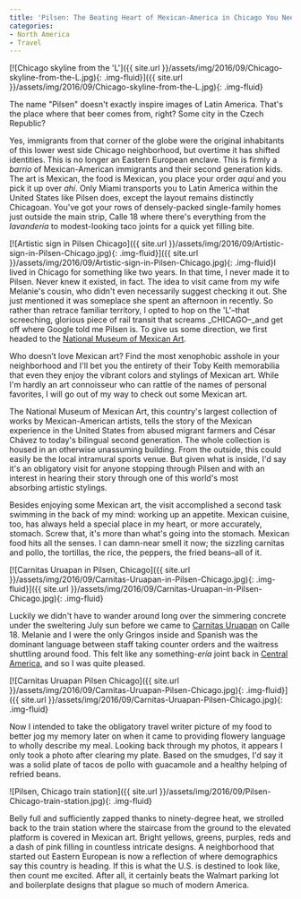 ```yaml
---
title: 'Pilsen: The Beating Heart of Mexican-America in Chicago You Need to See'
categories:
- North America
- Travel
---
```


[![Chicago skyline from the 'L']({{ site.url }}/assets/img/2016/09/Chicago-skyline-from-the-L.jpg){: .img-fluid}]({{ site.url }}/assets/img/2016/09/Chicago-skyline-from-the-L.jpg){: .img-fluid}

The name "Pilsen" doesn't exactly inspire images of Latin America. That's the place where that beer comes from, right? Some city in the Czech Republic?

Yes, immigrants from that corner of the globe were the original inhabitants of this lower west side Chicago neighborhood, but overtime it has shifted identities. This is no longer an Eastern European enclave. This is firmly a _barrio_ of Mexican-American immigrants and their second generation kids. The art is Mexican, the food is Mexican, you place your order _aquí_ and you pick it up over _ahí_. Only Miami transports you to Latin America within the United States like Pilsen does, except the layout remains distinctly Chicagoan. You've got your rows of densely-packed single-family homes just outside the main strip, Calle 18 where there's everything from the _lavandería_ to modest-looking taco joints for a quick yet filling bite.

[![Artistic sign in Pilsen Chicago]({{ site.url }}/assets/img/2016/09/Artistic-sign-in-Pilsen-Chicago.jpg){: .img-fluid}]({{ site.url }}/assets/img/2016/09/Artistic-sign-in-Pilsen-Chicago.jpg){: .img-fluid}I lived in Chicago for something like two years. In that time, I never made it to Pilsen. Never knew it existed, in fact. The idea to visit came from my wife Melanie's cousin, who didn't even necessarily suggest checking it out. She just mentioned it was someplace she spent an afternoon in recently. So rather than retrace familiar territory, I opted to hop on the 'L'–that screeching, glorious piece of rail transit that screams _CHICAGO–_and get off where Google told me Pilsen is. To give us some direction, we first headed to the [National Museum of Mexican Art](http://www.nationalmuseumofmexicanart.org/).

Who doesn’t love Mexican art? Find the most xenophobic asshole in your neighborhood and I'll bet you the entirety of their Toby Keith memorabilia that even they enjoy the vibrant colors and stylings of Mexican art. While I'm hardly an art connoisseur who can rattle of the names of personal favorites, I will go out of my way to check out some Mexican art.

The National Museum of Mexican Art, this country's largest collection of works by Mexican-American artists, tells the story of the Mexican experience in the United States from abused migrant farmers and César Chávez to today's bilingual second generation. The whole collection is housed in an otherwise unassuming building. From the outside, this could easily be the local intramural sports venue. But given what is inside, I'd say it's an obligatory visit for anyone stopping through Pilsen and with an interest in hearing their story through one of this world's most absorbing artistic stylings.

Besides enjoying some Mexican art, the visit accomplished a second task swimming in the back of my mind: working up an appetite. Mexican cuisine, too, has always held a special place in my heart, or more accurately, stomach. Screw that, it's more than what's going into the stomach. Mexican food hits all the senses. I can damn-near smell it now; the sizzling carnitas and pollo, the tortillas, the rice, the peppers, the fried beans–all of it.

[![Carnitas Uruapan in Pilsen, Chicago]({{ site.url }}/assets/img/2016/09/Carnitas-Uruapan-in-Pilsen-Chicago.jpg){: .img-fluid}]({{ site.url }}/assets/img/2016/09/Carnitas-Uruapan-in-Pilsen-Chicago.jpg){: .img-fluid}

Luckily we didn't have to wander around long over the simmering concrete under the sweltering July sun before we came to [Carnitas Uruapan](http://www.carnitasuruapanchi.com/) on Calle 18. Melanie and I were the only Gringos inside and Spanish was the dominant language between staff taking counter orders and the waitress shuttling around food. This felt like any something-_ería_ joint back in [Central America](https://withoutapath.com/category/travel/international/central-america/), and so I was quite pleased.

[![Carnitas Uruapan Pilsen Chicago]({{ site.url }}/assets/img/2016/09/Carnitas-Uruapan-Pilsen-Chicago.jpg){: .img-fluid}]({{ site.url }}/assets/img/2016/09/Carnitas-Uruapan-Pilsen-Chicago.jpg){: .img-fluid}

Now I intended to take the obligatory travel writer picture of my food to better jog my memory later on when it came to providing flowery language to wholly describe my meal. Looking back through my photos, it appears I only took a photo after clearing my plate. Based on the smudges, I'd say it was a solid plate of tacos de pollo with guacamole and a healthy helping of refried beans.

![Pilsen, Chicago train station]({{ site.url }}/assets/img/2016/09/Pilsen-Chicago-train-station.jpg){: .img-fluid}

Belly full and sufficiently zapped thanks to ninety-degree heat, we strolled back to the train station where the staircase from the ground to the elevated platform is covered in Mexican art. Bright yellows, greens, purples, reds and a dash of pink filling in countless intricate designs. A neighborhood that started out Eastern European is now a reflection of where demographics say this country is heading. If this is what the U.S. is destined to look like, then count me excited. After all, it certainly beats the Walmart parking lot and boilerplate designs that plague so much of modern America.
